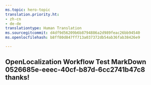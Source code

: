 ```yaml
---
ms.topic: hero-topic
translation.priority.ht:
- zh-cn
- de-de
translationtype: Human Translation
ms.sourcegitcommit: d4df9d56209b6b8794886a2d989feac26bb94540
ms.openlocfilehash: b8ff80d847ff713a037372db54ab36fab38426e9

---
```

## OpenLocalization Workflow Test MarkDown 0526685e-eeec-40cf-b87d-6cc2741b47c8 thanks!



<!--HONumber=Aug16_HO3-->


